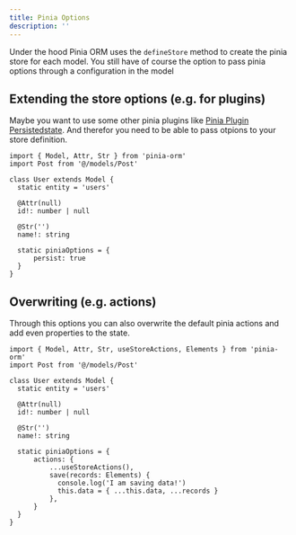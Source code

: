 ```yaml
---
title: Pinia Options
description: ''
---
```


Under the hood Pinia ORM uses the ``defineStore`` method to create the pinia store for each model. You still have of course the
option to pass pinia options through a configuration in the model

## Extending the store options (e.g. for plugins)

Maybe you want to use some other pinia plugins like [Pinia Plugin Persistedstate](https://github.com/prazdevs/pinia-plugin-persistedstate).
And therefor you need to be able to pass otpions to your store definition.

```ts[user.ts]
import { Model, Attr, Str } from 'pinia-orm'
import Post from '@/models/Post'

class User extends Model {
  static entity = 'users'

  @Attr(null)
  id!: number | null

  @Str('')
  name!: string
  
  static piniaOptions = {
      persist: true
  }
}
```

## Overwriting (e.g. actions)

Through this options you can also overwrite the default pinia actions and add even properties to the state.

```ts[user.ts]
import { Model, Attr, Str, useStoreActions, Elements } from 'pinia-orm'
import Post from '@/models/Post'

class User extends Model {
  static entity = 'users'

  @Attr(null)
  id!: number | null

  @Str('')
  name!: string
  
  static piniaOptions = {
      actions: {
          ...useStoreActions(),
          save(records: Elements) {
            console.log('I am saving data!')
            this.data = { ...this.data, ...records }
          },
      }
  }
}
```
